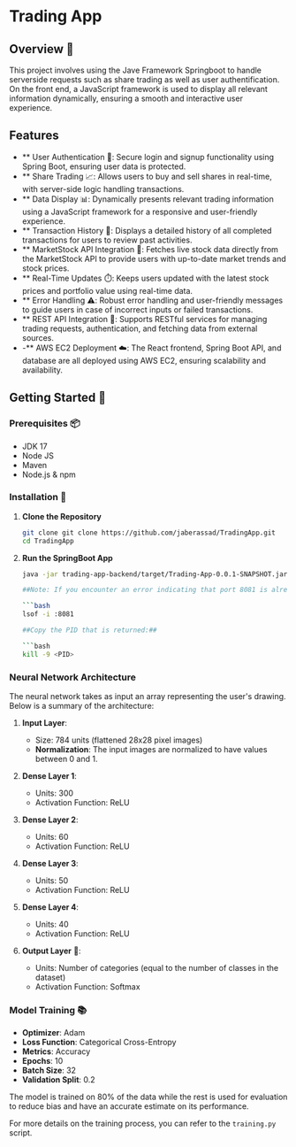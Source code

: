 # Trading App

## Overview 📝

This project involves using the Jave Framework Springboot to handle serverside requests such as share trading as well as user authentification. On the front end, a JavaScript framework is used to display all relevant information dynamically, ensuring a smooth and interactive user experience.

## Features 

- ** User Authentication 🔑: Secure login and signup functionality using Spring Boot, ensuring user data is protected.
- ** Share Trading 📈: Allows users to buy and sell shares in real-time, with server-side logic handling transactions.
- ** Data Display 📊: Dynamically presents relevant trading information using a JavaScript framework for a responsive and user-friendly experience.
- ** Transaction History 🧾: Displays a detailed history of all completed transactions for users to review past activities.
- ** MarketStock API Integration 🔌: Fetches live stock data directly from the MarketStock API to provide users with up-to-date market trends and stock prices.
- ** Real-Time Updates ⏱️: Keeps users updated with the latest stock prices and portfolio value using real-time data.
- ** Error Handling ⚠️: Robust error handling and user-friendly messages to guide users in case of incorrect inputs or failed transactions.
- ** REST API Integration 🔌: Supports RESTful services for managing trading requests, authentication, and fetching data from external sources.
- -** AWS EC2 Deployment ☁️: The React frontend, Spring Boot API, and database are all deployed using AWS EC2, ensuring scalability and availability.

## Getting Started 🚀

### Prerequisites 📦
- JDK 17
- Node JS
- Maven
- Node.js & npm

### Installation 🔧

1. **Clone the Repository** 

   ```bash
   git clone git clone https://github.com/jaberassad/TradingApp.git
   cd TradingApp
   

2. **Run the SpringBoot App**
   ```bash
   java -jar trading-app-backend/target/Trading-App-0.0.1-SNAPSHOT.jar

   ##Note: If you encounter an error indicating that port 8081 is already in use, you can resolve this issue by checking which process is using the port and terminating it. Use the following commands:##
   
   ```bash
   lsof -i :8081

   ##Copy the PID that is returned:##
   
   ```bash
   kill -9 <PID>
   

### Neural Network Architecture

The neural network takes as input an array representing the user's drawing. Below is a summary of the architecture:
1. **Input Layer**:
   - Size: 784 units (flattened 28x28 pixel images)
   - **Normalization**: The input images are normalized to have values between 0 and 1.

2. **Dense Layer 1**:
   - Units: 300
   - Activation Function: ReLU

3. **Dense Layer 2**:
   - Units: 60
   - Activation Function: ReLU

4. **Dense Layer 3**:
   - Units: 50
   - Activation Function: ReLU

5. **Dense Layer 4**:
   - Units: 40
   - Activation Function: ReLU

6. **Output Layer** 🎯:
   - Units: Number of categories (equal to the number of classes in the dataset)
   - Activation Function: Softmax

### Model Training 📚

- **Optimizer**: Adam 
- **Loss Function**: Categorical Cross-Entropy
- **Metrics**: Accuracy
- **Epochs**: 10
- **Batch Size**: 32
- **Validation Split**: 0.2

The model is trained on 80% of the data while the rest is used for evaluation to reduce bias and have an accurate estimate on its performance.

For more details on the training process, you can refer to the `training.py` script.
